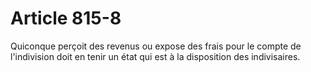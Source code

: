 # Article 815-8

Quiconque perçoit des revenus ou expose des frais pour le compte de l'indivision doit en tenir un état qui est à la disposition des indivisaires.
